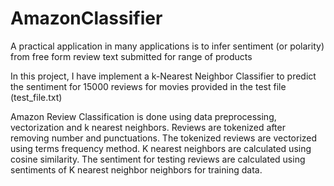 # AmazonClassifier

A practical application in many applications is to infer sentiment (or polarity) from free form review text submitted for range of products

In this project, I have implement a k-Nearest Neighbor Classifier to predict the sentiment for 15000 reviews for movies provided in the test file (test_file.txt)

Amazon Review Classification is done using data preprocessing, vectorization
and k nearest neighbors. Reviews are tokenized after removing number and
punctuations. The tokenized reviews are vectorized using terms frequency method.
K nearest neighbors are calculated using cosine similarity. The sentiment for testing
reviews are calculated using sentiments of K nearest neighbor neighbors for training
data.
